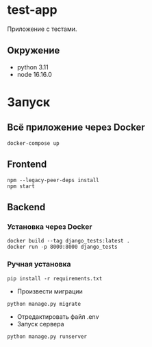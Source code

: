 # test-app
Приложение с тестами.

## Окружение
- python 3.11
- node 16.16.0

# Запуск
## Всё приложение через Docker
```
docker-compose up
```
## Frontend
```
npm --legacy-peer-deps install
npm start
```
## Backend
### Установка через Docker
```
docker build --tag django_tests:latest .
docker run -p 8000:8000 django_tests
```

### Ручная установка
```
pip install -r requirements.txt
```
- Произвести миграции
```
python manage.py migrate
```
- Отредактировать файл .env
- Запуск сервера
```
python manage.py runserver
```